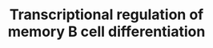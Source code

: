 ---
annotations:
- id: CL:0000236
  parent: native cell
  type: Cell Type Ontology
  value: B cell
- id: CL:0000787
  parent: native cell
  type: Cell Type Ontology
  value: memory B cell
authors:
- Eweitz
- Egonw
citedin: ''
communities: []
description: Model for signaling pathways and transcription factors that regulate
  B cell commitment to the germinal center (GC) fate. Boxes that indicate signaling
  molecules are colored yellow, transcription regulators red, downstream gene targets
  turquoise and epigenetic modifiers purple. The B cell receptor (BCR), via its signaling
  subunits Igα and Igβ as well as downstream tyrosine kinases such as SYK and LYN,
  activates the mitogen-activated protein kinase (MAPK) and phosphoinositide 3-kinase
  (PI3K)/AKT pathways. MAPK signaling induces the expression of the transcriptional
  activator myocyte enhancer binding factor 2c (MEF2C), which promotes the transcription
  of B cell lymphoma-extra large (Bcl2l1) and cyclin D2 (Ccnd2). The expression of
  the transcriptional repressor inhibitor of DNA binding 3 (ID3) is reduced following
  B cell activation, allowing for transcription factor 3/4 (TCF3/4)-driven induction
  of Icosl and Mef2b transcription. PI3K/AKT and nuclear factor-κB (NF-κB) signaling
  also induce the expression of the transcription factor interferon regulatory factor
  4 (IRF4). IRF4 and TCF3/4 induce the expression of the co-activator OBF1 (also known
  as POU class 2 homeobox associating factor 1 (POU2AF1)), which cooperates with OCT2
  (also known as POU class 2 homeobox 2 (POU2F2)) to promote transcription of Slamf1,
  Syk and Il6. OBF1 and OCT2 can also induce the expression of the transcription factor
  SPI-B, which acts in a redundant fashion with PU.1 to enhance the transcription
  of genes encoding B cell surface receptors, such as Cd40, B cell activating factor
  receptor (Baffr), Toll-like receptor 4 (Tlr4) and Tlr9, and many components of the
  BCR signaling pathway, including Blnk and Btk. Although transiently elevated levels
  of IRF4 can induce the expression of B cell lymphoma 6 (BCL-6), sustained IRF4 levels
  will repress BCL-6 expression. BCL-6 expression is also induced by the transcription
  factors MEF2B and IRF8/PU.1 as well as the cytokines IL-4 and IL-21, which bind
  to their respective receptors (IL-4R and IL-21R) and induce signal transducer and
  activator of transcription 6 (STAT6)/STAT3 signaling. CD40 and/or TLR-driven NF-κB
  signaling, alongside PI3K/AKT signaling, will induce the expression of the transcription
  factor MYC, which promotes cellular proliferation by inducing the transcription
  of Ccnd2/Ccnd3 and the expression of the transcription factor E2F transcription
  factor 1 (E2F1). E2F1 induces expression of Ezh2 that encodes a Polycomb repressive
  complex 2 (PRC2) enzymatic component. Enhancer of zeste homologue 2 (EZH2) promotes
  cell cycle progression by repressing the expression of Cdkn1a, Cdkn2a and Cdkn1b,
  which encode cyclin-dependent kinase inhibitors. EZH2 also promotes E2F1 release
  from the retinoblastoma (Rb) protein via phosphorylation of Rb, thereby enhancing
  E2F1 activation and further EZH2 expression. BCL-6 can directly repress MYC expression,
  thereby limiting the number of cell divisions that GC B cells undergo. BCL-6 promotes
  GC B cell development through regulation of numerous genes controlling cellular
  processes including the DNA damage response, B cell migration, apoptosis, BCR and
  CD40 signaling, plasma cell differentiation and T cell:B cell interactions. Together,
  these transcriptional regulators allow for the precise control of GC initiation
  that is necessary to balance the competing needs of the immune system to induce
  a protective response while limiting immunopathology.  Derived from https://pfocr.wikipathways.org/figures/PMC7538181__41577_2020_446_Fig1_HTML.html
last-edited: 2024-11-20
ndex: null
organisms:
- Homo sapiens
redirect_from:
- /index.php/Pathway:WP5491
- /instance/WP5491
- /instance/WP5491_r135858
revision: r135858
schema-jsonld:
- '@context': https://schema.org/
  '@id': https://wikipathways.github.io/pathways/WP5491.html
  '@type': Dataset
  creator:
    '@type': Organization
    name: WikiPathways
  description: Model for signaling pathways and transcription factors that regulate
    B cell commitment to the germinal center (GC) fate. Boxes that indicate signaling
    molecules are colored yellow, transcription regulators red, downstream gene targets
    turquoise and epigenetic modifiers purple. The B cell receptor (BCR), via its
    signaling subunits Igα and Igβ as well as downstream tyrosine kinases such as
    SYK and LYN, activates the mitogen-activated protein kinase (MAPK) and phosphoinositide
    3-kinase (PI3K)/AKT pathways. MAPK signaling induces the expression of the transcriptional
    activator myocyte enhancer binding factor 2c (MEF2C), which promotes the transcription
    of B cell lymphoma-extra large (Bcl2l1) and cyclin D2 (Ccnd2). The expression
    of the transcriptional repressor inhibitor of DNA binding 3 (ID3) is reduced following
    B cell activation, allowing for transcription factor 3/4 (TCF3/4)-driven induction
    of Icosl and Mef2b transcription. PI3K/AKT and nuclear factor-κB (NF-κB) signaling
    also induce the expression of the transcription factor interferon regulatory factor
    4 (IRF4). IRF4 and TCF3/4 induce the expression of the co-activator OBF1 (also
    known as POU class 2 homeobox associating factor 1 (POU2AF1)), which cooperates
    with OCT2 (also known as POU class 2 homeobox 2 (POU2F2)) to promote transcription
    of Slamf1, Syk and Il6. OBF1 and OCT2 can also induce the expression of the transcription
    factor SPI-B, which acts in a redundant fashion with PU.1 to enhance the transcription
    of genes encoding B cell surface receptors, such as Cd40, B cell activating factor
    receptor (Baffr), Toll-like receptor 4 (Tlr4) and Tlr9, and many components of
    the BCR signaling pathway, including Blnk and Btk. Although transiently elevated
    levels of IRF4 can induce the expression of B cell lymphoma 6 (BCL-6), sustained
    IRF4 levels will repress BCL-6 expression. BCL-6 expression is also induced by
    the transcription factors MEF2B and IRF8/PU.1 as well as the cytokines IL-4 and
    IL-21, which bind to their respective receptors (IL-4R and IL-21R) and induce
    signal transducer and activator of transcription 6 (STAT6)/STAT3 signaling. CD40
    and/or TLR-driven NF-κB signaling, alongside PI3K/AKT signaling, will induce the
    expression of the transcription factor MYC, which promotes cellular proliferation
    by inducing the transcription of Ccnd2/Ccnd3 and the expression of the transcription
    factor E2F transcription factor 1 (E2F1). E2F1 induces expression of Ezh2 that
    encodes a Polycomb repressive complex 2 (PRC2) enzymatic component. Enhancer of
    zeste homologue 2 (EZH2) promotes cell cycle progression by repressing the expression
    of Cdkn1a, Cdkn2a and Cdkn1b, which encode cyclin-dependent kinase inhibitors.
    EZH2 also promotes E2F1 release from the retinoblastoma (Rb) protein via phosphorylation
    of Rb, thereby enhancing E2F1 activation and further EZH2 expression. BCL-6 can
    directly repress MYC expression, thereby limiting the number of cell divisions
    that GC B cells undergo. BCL-6 promotes GC B cell development through regulation
    of numerous genes controlling cellular processes including the DNA damage response,
    B cell migration, apoptosis, BCR and CD40 signaling, plasma cell differentiation
    and T cell:B cell interactions. Together, these transcriptional regulators allow
    for the precise control of GC initiation that is necessary to balance the competing
    needs of the immune system to induce a protective response while limiting immunopathology.  Derived
    from https://pfocr.wikipathways.org/figures/PMC7538181__41577_2020_446_Fig1_HTML.html
  keywords:
  - BCL2L1
  - BCL6
  - BCR
  - CCDN2
  - CCND2
  - CCND3
  - CD40
  - CD79A
  - CD79B
  - CDKN1A
  - CDKN1B
  - CDKN2A
  - E2F1
  - EZH2
  - ICOSLG
  - ID3
  - IL21R
  - IL4R
  - IL6
  - IRF4
  - IRF8
  - LYN
  - MEF2B
  - MEF2C
  - MYC
  - NFKB1
  - POU2AF1
  - POU2F2
  - SLAMF1
  - SPI1
  - SPIB
  - STAT3
  - STAT6
  - SYK
  - TCF3
  - TCF4
  - TLR1
  - TLR10
  - TLR2
  - TLR3
  - TLR4
  - TLR5
  - TLR6
  - TLR7
  - TLR8
  - TLR9
  - TNFRSF13C
  license: CC0
  name: Transcriptional regulation of memory B cell differentiation
seo: CreativeWork
title: Transcriptional regulation of memory B cell differentiation
wpid: WP5491
---
